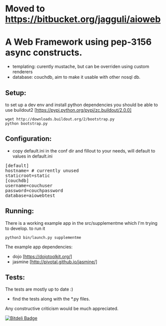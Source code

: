 # Moved to https://bitbucket.org/jagguli/aioweb

# A Web Framework using pep-3156 async constructs.

 - templating: curently mustache, but can be overriden using custom renderers
 - database: couchdb, aim to make it usable with other nosql db.

## Setup:

to set up a dev env and install python dependencies you should be able to use buildout2 [https://pypi.python.org/pypi/zc.buildout/2.0.0]

    wget http://downloads.buildout.org/2/bootstrap.py
    python bootstrap.py
  
## Configuration:

 - copy default.ini in the conf dir and fillout to your needs, will default to values in default.ini

<pre>
[default]
hostname= # currently unused
staticroot=static
[couchdb]
username=couchuser
password=couchpassword
database=aiowebtest
</pre>


## Running:

There is a working example app in the src/supplementme which I'm trying to develop.
to run it 

    python3 bin/launch.py supplementme
 
The example app dependencies:
 - dojo [https://dojotoolkit.org/] 
 - jasmine [http://pivotal.github.io/jasmine/]

## Tests:
The tests are mostly up to date :)
  - find the tests along with the *.py files.

Any constructive criticism would be much appreciated. 


[![Bitdeli Badge](https://d2weczhvl823v0.cloudfront.net/jagguli/aioweb/trend.png)](https://bitdeli.com/free "Bitdeli Badge")

